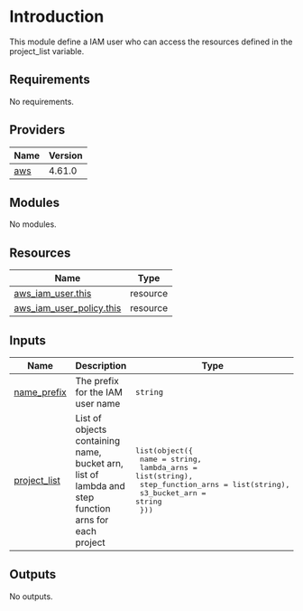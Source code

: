 # Introduction
This module define a IAM user who can access the resources defined in the project_list variable.

<!-- BEGIN_TF_DOCS -->
## Requirements

No requirements.

## Providers

| Name | Version |
|------|---------|
| <a name="provider_aws"></a> [aws](#provider\_aws) | 4.61.0 |

## Modules

No modules.

## Resources

| Name | Type |
|------|------|
| [aws_iam_user.this](https://registry.terraform.io/providers/hashicorp/aws/latest/docs/resources/iam_user) | resource |
| [aws_iam_user_policy.this](https://registry.terraform.io/providers/hashicorp/aws/latest/docs/resources/iam_user_policy) | resource |

## Inputs

| Name | Description | Type | Default | Required |
|------|-------------|------|---------|:--------:|
| <a name="input_name_prefix"></a> [name\_prefix](#input\_name\_prefix) | The prefix for the IAM user name | `string` | `"iam-user"` | no |
| <a name="input_project_list"></a> [project\_list](#input\_project\_list) | List of objects containing name, bucket arn, list of lambda and step function arns for each project | <pre>list(object({<br>    name = string,<br>    lambda_arns = list(string),<br>    step_function_arns = list(string),<br>    s3_bucket_arn = string<br>  }))</pre> | n/a | yes |

## Outputs

No outputs.
<!-- END_TF_DOCS -->